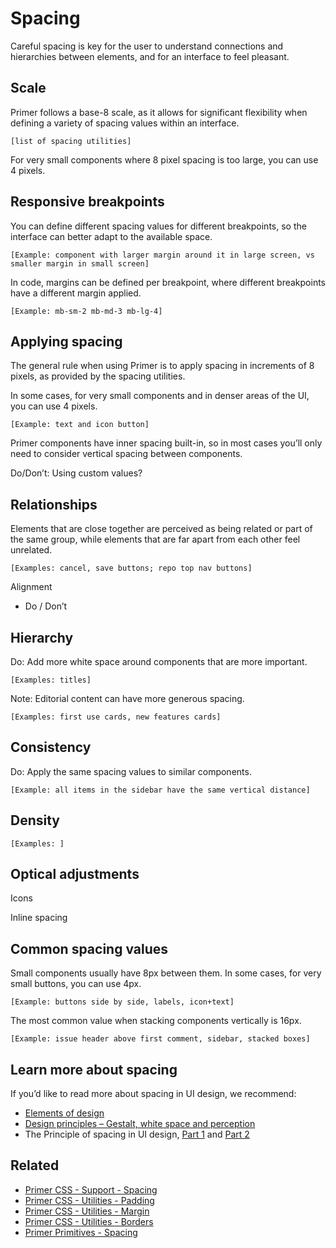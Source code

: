 # Spacing

Careful spacing is key for the user to understand connections and hierarchies between elements, and for an interface to feel pleasant.

## Scale

Primer follows a base-8 scale, as it allows for significant flexibility when defining a variety of spacing values within an interface.

`[list of spacing utilities]`

For very small components where 8 pixel spacing is too large, you can use 4 pixels. 

## Responsive breakpoints

You can define different spacing values for different breakpoints, so the interface can better adapt to the available space.

`[Example: component with larger margin around it in large screen, vs smaller margin in small screen]`

In code, margins can be defined per breakpoint, where different breakpoints have a different margin applied.

`[Example: mb-sm-2 mb-md-3 mb-lg-4]`

## Applying spacing

The general rule when using Primer is to apply spacing in increments of 8 pixels, as provided by the spacing utilities. 

In some cases, for very small components and in denser areas of the UI, you can use 4 pixels.

`[Example: text and icon button]`

Primer components have inner spacing built-in, so in most cases you’ll only need to consider vertical spacing between components.

Do/Don’t: Using custom values?

## Relationships

Elements that are close together are perceived as being related or part of the same group, while elements that are far apart from each other feel unrelated.

`[Examples: cancel, save buttons; repo top nav buttons]`

Alignment
- Do / Don’t

## Hierarchy

Do: Add more white space around components that are more important.

`[Examples: titles]`

Note: Editorial content can have more generous spacing.

`[Examples: first use cards, new features cards]`

## Consistency

Do: Apply the same spacing values to similar components.

`[Example: all items in the sidebar have the same vertical distance]`

## Density

`[Examples: ]`

## Optical adjustments

Icons

Inline spacing

## Common spacing values

Small components usually have 8px between them. In some cases, for very small buttons, you can use 4px.

`[Example: buttons side by side, labels, icon+text]`

The most common value when stacking components vertically is 16px.

`[Example: issue header above first comment, sidebar, stacked boxes]`

## Learn more about spacing
If you’d like to read more about spacing in UI design, we recommend:

- [Elements of design](https://www.invisionapp.com/design-defined/elements-of-design/)
- [Design principles – Gestalt, white space and perception](https://manifesto.co.uk/design-principles-gestalt-white-space-perception/)
- The Principle of spacing in UI design, [Part 1](https://medium.com/dwarves-design/the-principle-of-spacing-in-ui-design-part-1-3354d0d65e51) and [Part 2](https://medium.com/dwarves-design/the-principle-of-spacing-part-2-e3cf31b909fa)

## Related

- [Primer CSS - Support - Spacing](https://primer.style/css/support/spacing)
- [Primer CSS - Utilities - Padding](https://primer.style/css/utilities/padding)
- [Primer CSS - Utilities - Margin](https://primer.style/css/utilities/margin)
- [Primer CSS - Utilities - Borders](https://primer.style/css/utilities/borders)
- [Primer Primitives - Spacing](https://github.com/primer/primitives/blob/master/primitives/spacing.ts)
